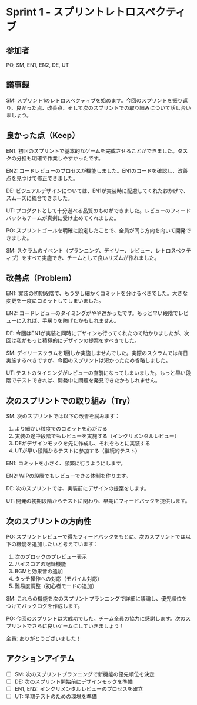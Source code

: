 # Sprint 1 - スプリントレトロスペクティブ

## 参加者
PO, SM, EN1, EN2, DE, UT

## 議事録

SM: スプリント1のレトロスペクティブを始めます。今回のスプリントを振り返り、良かった点、改善点、そして次のスプリントでの取り組みについて話し合いましょう。

## 良かった点（Keep）

EN1: 初回のスプリントで基本的なゲームを完成させることができました。タスクの分担も明確で作業しやすかったです。

EN2: コードレビューのプロセスが機能しました。EN1のコードを確認し、改善点を見つけて修正できました。

DE: ビジュアルデザインについては、EN1が実装時に配慮してくれたおかげで、スムーズに統合できました。

UT: プロダクトとして十分遊べる品質のものができました。レビューのフィードバックもチームが真剣に受け止めてくれました。

PO: スプリントゴールを明確に設定したことで、全員が同じ方向を向いて開発できました。

SM: スクラムのイベント（プランニング、デイリー、レビュー、レトロスペクティブ）をすべて実施でき、チームとして良いリズムが作れました。

## 改善点（Problem）

EN1: 実装の初期段階で、もう少し細かくコミットを分けるべきでした。大きな変更を一度にコミットしてしまいました。

EN2: コードレビューのタイミングがやや遅かったです。もっと早い段階でレビューに入れば、手戻りを防げたかもしれません。

DE: 今回はEN1が実装と同時にデザインも行ってくれたので助かりましたが、次回は私がもっと積極的にデザインの提案をすべきでした。

SM: デイリースクラムを1回しか実施しませんでした。実際のスクラムでは毎日実施するべきですが、今回のスプリントは短かったため省略しました。

UT: テストのタイミングがレビューの直前になってしまいました。もっと早い段階でテストできれば、開発中に問題を発見できたかもしれません。

## 次のスプリントでの取り組み（Try）

SM: 次のスプリントでは以下の改善を試みます：
1. より細かい粒度でのコミットを心がける
2. 実装の途中段階でもレビューを実施する（インクリメンタルレビュー）
3. DEがデザインモックを先に作成し、それをもとに実装する
4. UTが早い段階からテストに参加する（継続的テスト）

EN1: コミットを小さく、頻繁に行うようにします。

EN2: WIPの段階でもレビューできる体制を作ります。

DE: 次のスプリントでは、実装前にデザインの提案をします。

UT: 開発の初期段階からテストに関わり、早期にフィードバックを提供します。

## 次のスプリントの方向性

PO: スプリントレビューで得たフィードバックをもとに、次のスプリントでは以下の機能を追加したいと考えています：
1. 次のブロックのプレビュー表示
2. ハイスコアの記録機能
3. BGMと効果音の追加
4. タッチ操作への対応（モバイル対応）
5. 難易度調整（初心者モードの追加）

SM: これらの機能を次のスプリントプランニングで詳細に議論し、優先順位をつけてバックログを作成します。

PO: 今回のスプリントは大成功でした。チーム全員の協力に感謝します。次のスプリントでさらに良いゲームにしていきましょう！

全員: ありがとうございました！

## アクションアイテム
- [ ] SM: 次のスプリントプランニングで新機能の優先順位を決定
- [ ] DE: 次のスプリント開始前にデザインモックを準備
- [ ] EN1, EN2: インクリメンタルレビューのプロセスを確立
- [ ] UT: 早期テストのための環境を準備
